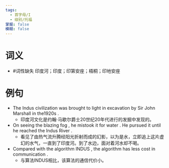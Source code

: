 ```yaml
---
tags:
  - 首字母/I
  - 级别/托福
掌握: false
模糊: false
---
```

# 词义
- #词性缺失 印度河；印度；印第安座；梧桐；印地安座
# 例句
- The Indus civilization was brought to light in excavation by Sir John Marshall in the1920s .
	- 印度河文化是约翰·马歇尔爵士20世纪20年代进行的发掘中发现的。
- On seeing the blazing fog , he mistook it for water . He pursued it until he reached the Indus River .
	- 看见了由热气流升腾经阳光折射而成的幻影，以为是水，立即追上这片虚幻的水气，一直到了印度河。到了水边，面对着河水却不喝。
- Compared with the algorithm INDUS , the algorithm has less cost in communication .
	- 与算法INDUS相比，该算法的通信代价小。
